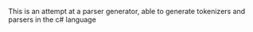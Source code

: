 This is an attempt at a parser generator, able to generate tokenizers and parsers in the c# language
